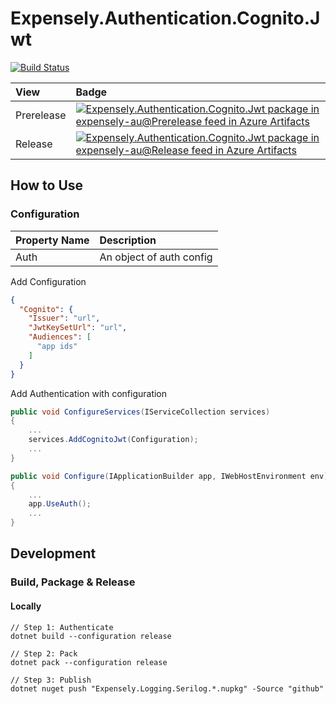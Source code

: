 # Expensely.Authentication.Cognito.Jwt

[![Build Status](https://dev.azure.com/expensely-au/Expensely/_apis/build/status/Expensely.library-auth-cognito-jwt?branchName=main)](https://dev.azure.com/expensely-au/Expensely/_build/latest?definitionId=39&branchName=main)

| View       | Badge                                                                                                                                                                                                                                                                                                                                                                                                                                                                                                               |
|:-----------|:--------------------------------------------------------------------------------------------------------------------------------------------------------------------------------------------------------------------------------------------------------------------------------------------------------------------------------------------------------------------------------------------------------------------------------------------------------------------------------------------------------------------|
| Prerelease | [![Expensely.Authentication.Cognito.Jwt package in expensely-au@Prerelease feed in Azure Artifacts](https://feeds.dev.azure.com/expensely-au/_apis/public/Packaging/Feeds/4634f7ff-ee1a-49bd-b3de-2f19eb18d3e1@0b477f7e-e363-4441-97f7-bf3189253564/Packages/0205fb37-f302-495e-bf20-2038bcb1c5e1/Badge)](https://dev.azure.com/expensely-au/Expensely/_packaging?_a=package&feed=4634f7ff-ee1a-49bd-b3de-2f19eb18d3e1%400b477f7e-e363-4441-97f7-bf3189253564&package=0205fb37-f302-495e-bf20-2038bcb1c5e1&preferRelease=true) |
| Release    | [![Expensely.Authentication.Cognito.Jwt package in expensely-au@Release feed in Azure Artifacts](https://feeds.dev.azure.com/expensely-au/_apis/public/Packaging/Feeds/4634f7ff-ee1a-49bd-b3de-2f19eb18d3e1@f9bccf78-9a6f-4e24-bcd7-b5f77186974c/Packages/0205fb37-f302-495e-bf20-2038bcb1c5e1/Badge)](https://dev.azure.com/expensely-au/Expensely/_packaging?_a=package&feed=4634f7ff-ee1a-49bd-b3de-2f19eb18d3e1%40f9bccf78-9a6f-4e24-bcd7-b5f77186974c&package=0205fb37-f302-495e-bf20-2038bcb1c5e1&preferRelease=true)    |


## How to Use  
### Configuration  
| Property Name | Description              |
|:--------------|:-------------------------|
| Auth          | An object of auth config |

Add Configuration
``` json
{
  "Cognito": {
    "Issuer": "url",
    "JwtKeySetUrl": "url",
    "Audiences": [
      "app ids"
    ]
  }
}
```


Add Authentication with configuration
``` csharp
public void ConfigureServices(IServiceCollection services)
{
    ...
    services.AddCognitoJwt(Configuration);
    ...
}

public void Configure(IApplicationBuilder app, IWebHostEnvironment env)
{
    ...
    app.UseAuth();
    ...
}
```

## Development
### Build, Package & Release
#### Locally
```
// Step 1: Authenticate
dotnet build --configuration release 

// Step 2: Pack
dotnet pack --configuration release 

// Step 3: Publish
dotnet nuget push "Expensely.Logging.Serilog.*.nupkg" -Source "github"
```
